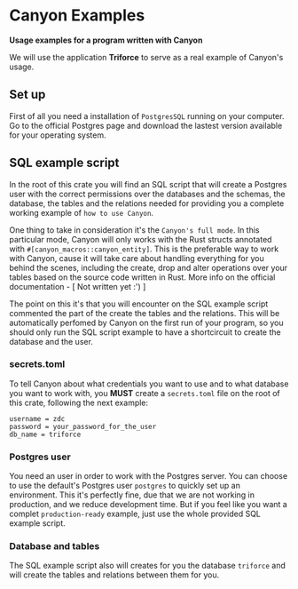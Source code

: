 # Canyon Examples
**Usage examples for a program written with Canyon**

We will use the application **Triforce** to serve as a real example of Canyon's usage.



## Set up
First of all you need a installation of `PostgresSQL` running
on your computer. Go to the official Postgres page and download the lastest
version available for your operating system.

## SQL example script
In the root of this crate you will find an SQL script that will create a Postgres user with the correct permissions over the databases and the schemas, the database, the tables and the relations needed for providing you a complete
working example of `how to use Canyon`.

One thing to take in consideration it's the `Canyon's full mode`.
In this particular mode, Canyon will only works with the Rust structs 
annotated with `#[canyon_macros::canyon_entity]`. This is the preferable way to work with Canyon, cause it will take care about handling everything for you 
behind the scenes, including the create, drop and alter operations over your tables based on the source code written in Rust. More info on the official documentation - [ Not written yet :') ]

The point on this it's that you will encounter on the SQL example script
commented the part of the create the tables and the relations. 
This will be automatically perfomed by Canyon on the first run of your program, so you should only run the SQL script example to have a shortcircuit to create the database and the user. 

### secrets.toml
To tell Canyon about what credentials you want to use and to what database you want to work with, you **MUST** create a `secrets.toml` file on the root of this crate, following the next example:

```
username = zdc
password = your_password_for_the_user
db_name = triforce
```

### Postgres user
You need an user in order to work with the Postgres server. You can choose to use the default's Postgres user `postgres` to quickly set up an environment. This it's perfectly fine, due that we are not working in production, and we reduce development time. 
But if you feel like you want a complet `production-ready` example, just use the whole provided SQL example script.

### Database and tables
The SQL example script also will creates for you the database `triforce` and will create the tables and relations between them for you. 


